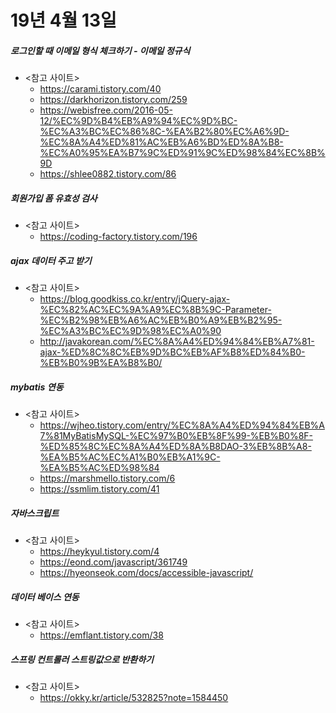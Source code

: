 # 19년 4월 13일

##### 로그인할 때 이메일 형식 체크하기 - 이메일 정규식
* <참고 사이트>
  * https://carami.tistory.com/40
  * https://darkhorizon.tistory.com/259
  * https://webisfree.com/2016-05-12/%EC%9D%B4%EB%A9%94%EC%9D%BC-%EC%A3%BC%EC%86%8C-%EA%B2%80%EC%A6%9D-%EC%8A%A4%ED%81%AC%EB%A6%BD%ED%8A%B8-%EC%A0%95%EA%B7%9C%ED%91%9C%ED%98%84%EC%8B%9D
  * https://shlee0882.tistory.com/86

##### 회원가입 폼 유효성 검사
* <참고 사이트>
  * https://coding-factory.tistory.com/196

##### ajax 데이터 주고 받기
* <참고 사이트>
  * https://blog.goodkiss.co.kr/entry/jQuery-ajax-%EC%82%AC%EC%9A%A9%EC%8B%9C-Parameter-%EC%B2%98%EB%A6%AC%EB%B0%A9%EB%B2%95-%EC%A3%BC%EC%9D%98%EC%A0%90
  * http://javakorean.com/%EC%8A%A4%ED%94%84%EB%A7%81-ajax-%ED%8C%8C%EB%9D%BC%EB%AF%B8%ED%84%B0-%EB%B0%9B%EA%B8%B0/

##### mybatis 연동
* <참고 사이트>
  * https://wjheo.tistory.com/entry/%EC%8A%A4%ED%94%84%EB%A7%81MyBatisMySQL-%EC%97%B0%EB%8F%99-%EB%B0%8F-%ED%85%8C%EC%8A%A4%ED%8A%B8DAO-3%EB%8B%A8-%EA%B5%AC%EC%A1%B0%EB%A1%9C-%EA%B5%AC%ED%98%84
  * https://marshmello.tistory.com/6
  * https://ssmlim.tistory.com/41

##### 자바스크립트
* <참고 사이트>
  * https://heykyul.tistory.com/4
  * https://eond.com/javascript/361749
  * https://hyeonseok.com/docs/accessible-javascript/

##### 데이터 베이스 연동
* <참고 사이트>
  * https://emflant.tistory.com/38

##### 스프링 컨트롤러 스트링값으로 반환하기
* <참고 사이트>
  * https://okky.kr/article/532825?note=1584450
